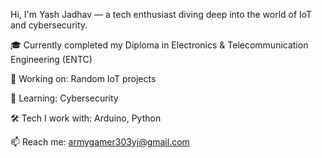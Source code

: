 Hi, I'm Yash Jadhav — a tech enthusiast diving deep into the world of IoT and cybersecurity.

🎓 Currently completed my Diploma in Electronics & Telecommunication Engineering (ENTC)

🔭 Working on: Random IoT projects

🌱 Learning: Cybersecurity

🛠️ Tech I work with: Arduino, Python

📫 Reach me: armygamer303yj@gmail.com

